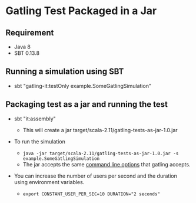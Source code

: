 # Gatling Test Packaged in a Jar

## Requirement

- Java 8
- SBT 0.13.8

## Running a simulation using SBT
- sbt "gatling-it:testOnly example.SomeGatlingSimulation"


## Packaging test as a jar and running the test
- sbt "it:assembly"
    - This will create a jar target/scala-2.11/gatling-tests-as-jar-1.0.jar
- To run the simulation
    - `java -jar target/scala-2.11/gatling-tests-as-jar-1.0.jar -s example.SomeGatlingSimulation`
    - The jar accepts the same [command line options](http://gatling.io/docs/2.2.2/general/configuration.html#command-line-options) that gatling accepts. 

- You can increase the number of users per second and the duration using environment variables. 
    - `export CONSTANT_USER_PER_SEC=10 DURATION="2 seconds"`